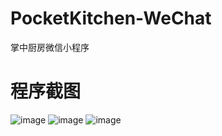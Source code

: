 # PocketKitchen-WeChat
掌中厨房微信小程序

# 程序截图
![image](https://github.com/yubo725/PocketKitchen-WeChat/blob/master/screenshots/1.jpg)
![image](https://github.com/yubo725/PocketKitchen-WeChat/blob/master/screenshots/2.jpg)
![image](https://github.com/yubo725/PocketKitchen-WeChat/blob/master/screenshots/3.jpg)
